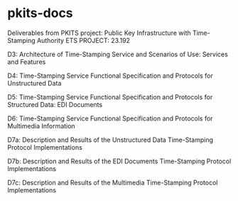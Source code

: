 # pkits-docs
Deliverables from PKITS project: Public Key Infrastructure with Time-Stamping Authority
ETS PROJECT: 23.192


<p>D3: Architecture of Time-Stamping Service and Scenarios of Use: Services and Features</p>
<p>D4: Time-Stamping Service Functional Specification and Protocols for Unstructured Data</p>
<p>D5: Time-Stamping Service Functional Specification and Protocols for Structured Data: EDI Documents</p>
<p>D6: Time-Stamping Service Functional Specification and Protocols for Multimedia Information</p>
<p>D7a: Description and Results of the Unstructured Data Time-Stamping Protocol Implementations</p>
<p>D7b: Description and Results of the EDI Documents Time-Stamping Protocol Implementations</p>
<p>D7c: Description and Results of the Multimedia Time-Stamping Protocol Implementations</p>

